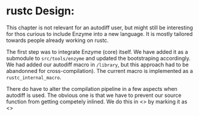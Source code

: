 # rustc Design:
This chapter is not relevant for an autodiff user, but might still be interesting for thos curious to include Enzyme into a new language. It is mostly tailored towards people already working on rustc.

The first step was to integrate Enzyme (core) itself. We have added it as a submodule to `src/tools/enzyme` and updated the bootstraping accordingly. 
We had added our autodiff macro in `/library`, but this approach had to be abandonned for cross-compilation). The current macro is implemented as a `rustc_internal_macro`.

There do have to alter the compilation pipeline in a few aspects when autodiff is used.
The obvious one is that we have to prevent our source function from getting competely inlined. We do this in <> by marking it as <>


